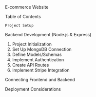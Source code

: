 E-commerce Website

Table of Contents

    Project Setup

Backend Development (Node.js & Express)
1. Project Initialization
2. Set Up MongoDB Connection
3. Define Models/Schemas
4. Implement Authentication
5. Create API Routes
6. Implement Stripe Integration

Connecting Frontend and Backend

Deployment Considerations